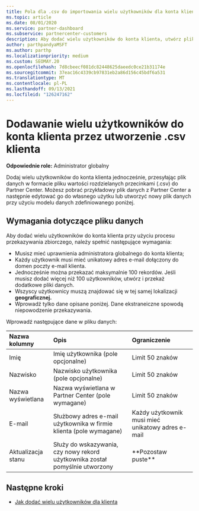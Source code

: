 ```yaml
---
title: Pola dla .csv do importowania wielu użytkowników dla konta klienta
ms.topic: article
ms.date: 08/01/2020
ms.service: partner-dashboard
ms.subservice: partnercenter-customers
description: Aby dodać wielu użytkowników do konta klienta, utwórz plik wartości rozdzielanych przecinkami (.csv) z odpowiednimi polami.
author: parthpandyaMSFT
ms.author: parthp
ms.localizationpriority: medium
ms.custom: SEOMAY.20
ms.openlocfilehash: 7d8cbeecf081dc82448625daeedc0ce21b31174e
ms.sourcegitcommit: 37eac16c4339cb97831eb2a86d156c45bdf6a531
ms.translationtype: MT
ms.contentlocale: pl-PL
ms.lasthandoff: 09/13/2021
ms.locfileid: "126247162"
---
```

# <a name="add-multiple-users-to-a-customer-account-by-creating-a-csv-file"></a>Dodawanie wielu użytkowników do konta klienta przez utworzenie .csv klienta

**Odpowiednie role:** Administrator globalny

Dodaj wielu użytkowników do konta klienta jednocześnie, przesyłając plik danych w formacie pliku wartości rozdzielanych przecinkami (.csv) do Partner Center. Możesz pobrać przykładowy plik danych z Partner Center a następnie edytować go do własnego użytku lub utworzyć nowy plik danych przy użyciu modelu danych zdefiniowanego poniżej.

## <a name="data-file-requirements"></a><a href="" id="creatingtheimportcsvfile"></a>Wymagania dotyczące pliku danych

Aby dodać wielu użytkowników do konta klienta przy użyciu procesu przekazywania zbiorczego, należy spełnić następujące wymagania:

- Musisz mieć uprawnienia administratora globalnego do konta klienta;
- Każdy użytkownik musi mieć unikatowy adres e-mail dołączony do domen poczty e-mail klienta.
- Jednocześnie można przekazać maksymalnie 100 rekordów. Jeśli musisz dodać więcej niż 100 użytkowników, utwórz i przekaż dodatkowe pliki danych.
- Wszyscy użytkownicy muszą znajdować się w tej samej lokalizacji **geograficznej.**
- Wprowadź tylko dane opisane poniżej. Dane ekstraneiczne spowodą niepowodzenie przekazywania.

Wprowadź następujące dane w pliku danych:

| **Nazwa kolumny** | **Opis**  | **Ograniczenie**  |
|:-------- |:------  |:----- |
| Imię  | Imię użytkownika (pole opcjonalne)  | Limit 50 znaków  |
| Nazwisko  | Nazwisko użytkownika (pole opcjonalne)  | Limit 50 znaków  |
| Nazwa wyświetlana    | Nazwa wyświetlana w Partner Center (pole wymagane)                            | Limit 50 znaków                         |
| E-mail   | Służbowy adres e-mail użytkownika w firmie klienta (pole wymagane)           | Każdy użytkownik musi mieć unikatowy adres e-mail |
| Aktualizacja stanu   | Służy do wskazywania, czy nowy rekord użytkownika został pomyślnie utworzony | \*\*Pozostaw puste\*\*                        |

## <a name="next-steps"></a>Następne kroki

- [Jak dodać wielu użytkowników dla klienta](adding-multiple-users-to-a-customer-account.md)
